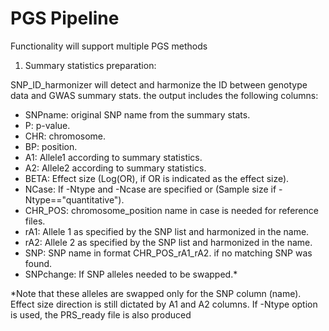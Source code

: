 # PGS Pipeline
Functionality will support multiple PGS methods


1. Summary statistics preparation:


SNP_ID_harmonizer will detect and harmonize the ID between genotype data and GWAS summary stats. the output includes the following columns:
  - SNPname: original SNP name from the summary stats.
  - P: p-value.
  - CHR: chromosome.
  - BP: position.
  - A1: Allele1 according to summary statistics.
  - A2: Allele2 according to summary statistics.
  - BETA: Effect size (Log(OR), if OR is indicated as the effect size).
  - NCase: If -Ntype and -Ncase are specified or (Sample size if -Ntype=="quantitative").
  - CHR_POS: chromosome_position name in case is needed for reference files.
  - rA1: Allele 1 as specified by the SNP list and harmonized in the name.
  - rA2: Allele 2 as specified by the SNP list and harmonized in the name.
  - SNP: SNP name in format CHR_POS_rA1_rA2. <NA> if no matching SNP was found.
  - SNPchange: If SNP alleles needed to be swapped.*

*Note that these alleles are swapped only for the SNP column (name). Effect size direction is still dictated by A1 and A2 columns.
If -Ntype option is used, the PRS_ready file is also produced
